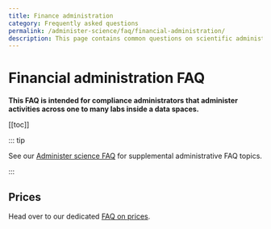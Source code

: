 ```yaml
---
title: Finance administration
category: Frequently asked questions
permalink: /administer-science/faq/financial-administration/
description: This page contains common questions on scientific administration in HUNT Cloud.
---
```


# Financial administration FAQ

**This FAQ is intended for compliance administrators that administer activities across one to many labs inside a data spaces.**

[[toc]]

::: tip 

See our [Administer science FAQ](/administer-science/faq) for supplemental administrative FAQ topics.

:::

## Prices

Head over to our dedicated [FAQ on prices](/administer-science/prices/faq).


